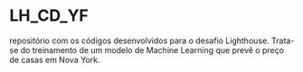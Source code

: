 # LH_CD_YF
repositório com os códigos desenvolvidos para o desafio Lighthouse. Trata-se do treinamento de um modelo de Machine Learning que prevê o preço de casas em Nova York.
